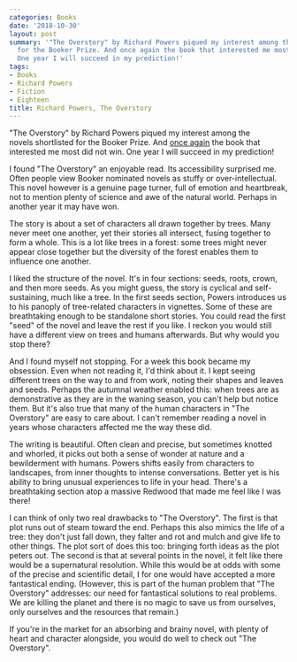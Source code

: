 ```yaml
---
categories: Books
date: '2018-10-30'
layout: post
summary: '"The Overstory" by Richard Powers piqued my interest among the novels shortlisted
  for the Booker Prize. And once again the book that interested me most did not win.
  One year I will succeed in my prediction!'
tags:
- Books
- Richard Powers
- Fiction
- Eighteen
title: Richard Powers, The Overstory
---
```


"The Overstory" by Richard Powers piqued my interest among the novels shortlisted for the Booker Prize. And [once again](satin-island-tom-mccarthy-review) the book that interested me most did not win. One year I will succeed in my prediction!

I found "The Overstory" an enjoyable read. Its accessibility surprised me. Often people view Booker nominated novels as stuffy or over-intellectual. This novel however is a genuine page turner, full of emotion and heartbreak, not to mention plenty of science and awe of the natural world. Perhaps in another year it may have won.

The story is about a set of characters all drawn together by trees. Many never meet one another, yet their stories all intersect, fusing together to form a whole. This is a lot like trees in a forest: some trees might never appear close together but the diversity of the forest enables them to influence one another.

I liked the structure of the novel. It's in four sections: seeds, roots, crown, and then more seeds. As you might guess, the story is cyclical and self-sustaining, much like a tree. In the first seeds section, Powers introduces us to his panoply of tree-related characters in vignettes. Some of these are breathtaking enough to be standalone short stories. You could read the first "seed" of the novel and leave the rest if you like. I reckon you would still have a different view on trees and humans afterwards. But why would you stop there?

And I found myself not stopping. For a week this book became my obsession. Even when not reading it, I'd think about it. I kept seeing different trees on the way to and from work, noting their shapes and leaves and seeds. Perhaps the autumnal weather enabled this: when trees are as demonstrative as they are in the waning season, you can't help but notice them. But it's also true that many of the human characters in "The Overstory" are easy to care about. I can't remember reading a novel in years whose characters affected me the way these did.

The writing is beautiful. Often clean and precise, but sometimes knotted and whorled, it picks out both a sense of wonder at nature and a bewilderment with humans. Powers shifts easily from characters to landscapes, from inner thoughts to intense conversations. Better yet is his ability to bring unusual experiences to life in your head. There's a breathtaking section atop a massive Redwood that made me feel like I was there!

I can think of only two real drawbacks to "The Overstory". The first is that plot runs out of steam toward the end. Perhaps this also mimics the life of a tree: they don't just fall down, they falter and rot and mulch and give life to other things. The plot sort of does this too: bringing forth ideas as the plot peters out. The second is that at several points in the novel, it felt like there would be a supernatural resolution. While this would be at odds with some of the precise and scientific detail, I for one would have accepted a more fantastical ending. (However, this is part of the human problem that "The Overstory" addresses: our need for fantastical solutions to real problems. We are killing the planet and there is no magic to save us from ourselves, only ourselves and the resources that remain.)

If you're in the market for an absorbing and brainy novel, with plenty of heart and character alongside, you would do well to check out "The Overstory".